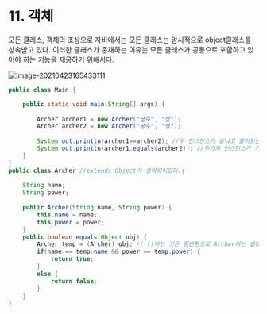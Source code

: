 # 11. 객체

모든 클래스, 객체의 조상으로 자바에서는 모든 클래스는 암시적으로 object클래스를 상속받고 있다. 이러한 클래스가 존재하는 이유는 모든 클래스가 공통으로 포함하고 있어야 하는 기능을 제공하기 위해서다.

![image-20210423165433111](C:\Users\aodeh\AppData\Roaming\Typora\typora-user-images\image-20210423165433111.png)

```java
public class Main {

	public static void main(String[] args) {
		
		Archer archer1 = new Archer("궁수", "상");
		Archer archer2 = new Archer("궁수", "상");
		
		System.out.println(archer1==archer2); //두 인스턴스가 같냐고 물어보는 거니까 두개는 다른 인스턴스다 -> false
		System.out.println(archer1.equals(archer2)); //두가지 인스턴스가 가지는 내부적인 값이 같은지? -> true;
	}
}
public class Archer //extends Object가 생략되어있다.{
	
	String name;
	String power;
	
	public Archer(String name, String power) {
		this.name = name;
		this.power = power;
	}
	public boolean equals(Object obj) {
		Archer temp = (Archer) obj; // ()하는 것은 형변환으로 Archer라는 클래스로 형변환!!
		if(name == temp.name && power == temp.power) {
			return true;
		}
		else {
			return false;
		}
	}
}
```